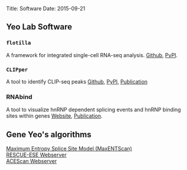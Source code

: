 Title: Software
Date: 2015-09-21


## Yeo Lab Software

### `flotilla`
A framework for integrated single-cell RNA-seq analysis.
[Github](https://github.com/YeoLab/flotilla),
[PyPI](https://pypi.python.org/pypi/flotilla).

### `CLIPper`

A tool to identify CLIP-seq peaks
[Github](https://github.com/YeoLab/clipper),
[PyPI](https://pypi.python.org/pypi/clipper/),
[Publication](http://www.ncbi.nlm.nih.gov/pmc/articles/PMC3918504/)

### RNAbind

A tool to visualize hnRNP dependent splicing events and hnRNP binding sites within genes
[Website](http://rnabind.ucsd.edu/),
[Publication](http://www.ncbi.nlm.nih.gov/pubmed/22574288).

## Gene Yeo's algorithms

[Maximum Entropy Splice Site Model (MaxENTScan)](http://genes.mit.edu/burgelab/maxent/Xmaxentscan_scoreseq.html)<br>
[RESCUE-ESE Webserver](http://genes.mit.edu/burgelab/rescue-ese/)<br>
[ACEScan Webserver](http://genes.mit.edu/acescan/)<br>
